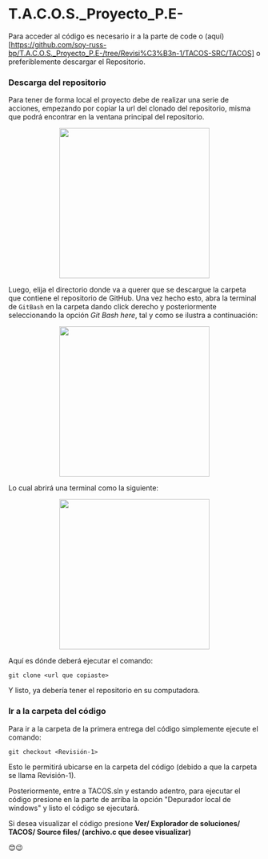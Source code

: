 # T.A.C.O.S._Proyecto_P.E-

 Para acceder al código es necesario ir a la parte de code o (aquí)[https://github.com/soy-russ-bp/T.A.C.O.S._Proyecto_P.E-/tree/Revisi%C3%B3n-1/TACOS-SRC/TACOS] o preferiblemente descargar el Repositorio.
 
 ### Descarga del repositorio

Para tener de forma local el proyecto debe de realizar una serie de acciones, empezando por copiar la url del clonado del repositorio, misma que podrá encontrar en la ventana principal del repositorio.

<p align="center">
    <img src="https://docs.github.com/assets/cb-88716/images/help/repository/https-url-clone-cli.png" width="300px">
</p>

Luego, elija el directorio donde va a querer que se descargue la carpeta que contiene el repositorio de GitHub. Una vez hecho esto, abra la terminal de `GitBash` en la carpeta dando click derecho y posteriormente seleccionando la opción _Git Bash here_, tal y como se ilustra a continuación:

<p align="center">
    <img src="https://jcutrer.com/wp-content/uploads/2018/01/git-bash-here-right-click.png.webp" width="300px">
</p>

Lo cual abrirá una terminal como la siguiente:

<p align="center">
    <img src="https://linuxhint.com/wp-content/uploads/2022/09/add-git-bash-windows-terminal-19.png" width="300px">
</p>

Aquí es dónde deberá ejecutar el comando:

```text
git clone <url que copiaste>
```

Y listo, ya debería tener el repositorio en su computadora.

### Ir a la carpeta del código

Para ir a la carpeta de la primera entrega del código simplemente ejecute el comando:

```text
git checkout <Revisión-1>
```
Esto le permitirá ubicarse en la carpeta del código (debido a que la carpeta se llama Revisión-1).

Posteriormente, entre a TACOS.sln y estando adentro, para ejecutar el código presione en la parte de arriba la opción "Depurador local de windows" y listo el código se ejecutará.

Si desea visualizar el código presione **Ver/ Explorador de soluciones/ TACOS/ Source files/ (archivo.c que desee visualizar)**

😊😉
